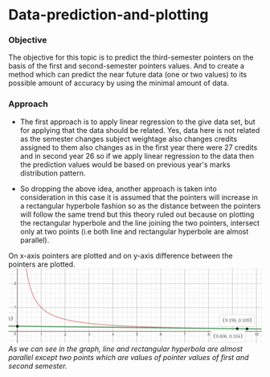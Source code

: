 # Data-prediction-and-plotting
### Objective
The objective for this topic is to predict the third-semester pointers on the basis of the first and second-semester pointers values. And to create a method which can predict the near future data (one or two values) to its possible amount of accuracy by using the minimal amount of data.

### Approach
- The first approach is to apply linear regression to the give data set, but for applying that the data should be related. Yes, data here is not related as the semester changes subject weightage also changes credits assigned to them also changes as in the first year there were 27 credits and in second year 26 so if we apply linear regression to the data then the prediction values would be based on previous year's marks distribution pattern. 

- So dropping the above idea, another approach is taken into consideration in this case it is assumed that the pointers will increase in a rectangular hyperbole fashion so as the distance between the pointers will follow the same trend but this theory ruled out because on plotting the rectangular hyperbole and the line joining the two pointers, intersect only at two points (i.e both line and rectangular hyperbole are almost parallel).

On x-axis pointers are plotted and on y-axis difference between the pointers are plotted.
![Graph Image](https://github.com/Dhyeythumar/Data-prediction-and-plotting/blob/master/documents/graph.png?raw=true)
*As we can see in the graph, line and rectangular hyperbola are almost parallel except two points which are values of pointer values of first and second semester.*


